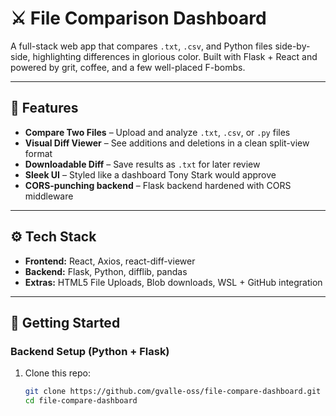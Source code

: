 # ⚔️ File Comparison Dashboard

A full-stack web app that compares `.txt`, `.csv`, and Python files side-by-side, highlighting differences in glorious color. Built with Flask + React and powered by grit, coffee, and a few well-placed F-bombs.

---

## 🚀 Features

- **Compare Two Files** – Upload and analyze `.txt`, `.csv`, or `.py` files
- **Visual Diff Viewer** – See additions and deletions in a clean split-view format
- **Downloadable Diff** – Save results as `.txt` for later review
- **Sleek UI** – Styled like a dashboard Tony Stark would approve
- **CORS-punching backend** – Flask backend hardened with CORS middleware

---

## ⚙️ Tech Stack

- **Frontend:** React, Axios, react-diff-viewer
- **Backend:** Flask, Python, difflib, pandas
- **Extras:** HTML5 File Uploads, Blob downloads, WSL + GitHub integration

---

## 🧰 Getting Started

### Backend Setup (Python + Flask)
1. Clone this repo:
   ```bash
   git clone https://github.com/gvalle-oss/file-compare-dashboard.git
   cd file-compare-dashboard